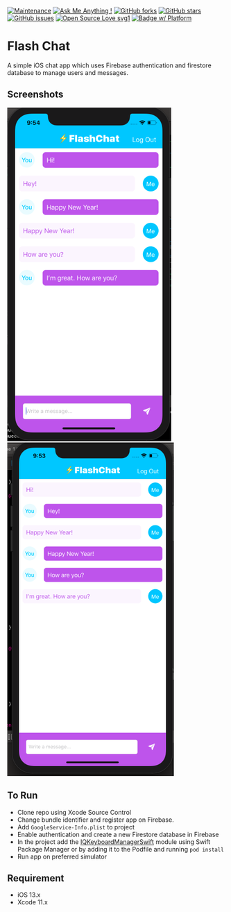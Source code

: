 [![Maintenance](https://img.shields.io/badge/Maintained%3F-yes-green.svg)](https://GitHub.com/Naereen/StrapDown.js/graphs/commit-activity)
[![Ask Me Anything !](https://img.shields.io/badge/Ask%20me-anything-1abc9c.svg)](https://GitHub.com/Naereen/ama)
[![GitHub forks](https://img.shields.io/github/forks/saswatamcode/flash-chat_ios.svg?style=social&label=Fork&maxAge=2592000)](https://GitHub.com/saswatamcode/flash-chat_ios/network/)
[![GitHub stars](https://img.shields.io/github/stars/saswatamcode/flash-chat_ios.svg?style=social&label=Star&maxAge=2592000)](https://GitHub.com/saswatamcode/flash-chat_ios/stargazers/)
[![GitHub issues](https://img.shields.io/github/issues/saswatamcode/flash-chat_ios.svg)](https://GitHub.com/saswatamcode/flash-chat_ios/issues/)
[![Open Source Love svg1](https://badges.frapsoft.com/os/v1/open-source.svg?v=103)](https://github.com/ellerbrock/open-source-badges/)
[![Badge w/ Platform](https://cocoapod-badges.herokuapp.com/p/NSStringMask/badge.svg)](https://cocoadocs.org/docsets/NSStringMask)

# Flash Chat
A simple iOS chat app which uses Firebase authentication and firestore database to manage users and messages.

## Screenshots
![Screenshot-1!](screenshots/Screenshot-1.png) ![Screenshot-2!](screenshots/Screenshot-2.png)

## To Run
- Clone repo using Xcode Source Control
- Change bundle identifier and register app on Firebase.
- Add `GoogleService-Info.plist` to project
- Enable authentication and create a new Firestore database in Firebase
- In the project add the [IQKeyboardManagerSwift](https://github.com/hackiftekhar/IQKeyboardManager) module using Swift Package Manager or by adding it to the Podfile and running `pod install`
- Run app on preferred simulator

## Requirement
- iOS 13.x
- Xcode 11.x


